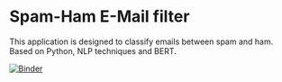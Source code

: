 # Spam-Ham E-Mail filter

This application is designed to classify emails between spam and ham. Based on Python, NLP techniques and BERT.

[![Binder](https://mybinder.org/badge_logo.svg)](https://mybinder.org/v2/gh/DavidBistron/E-Mail-Filter/HEAD?labpath=spam_ham.ipynb)
